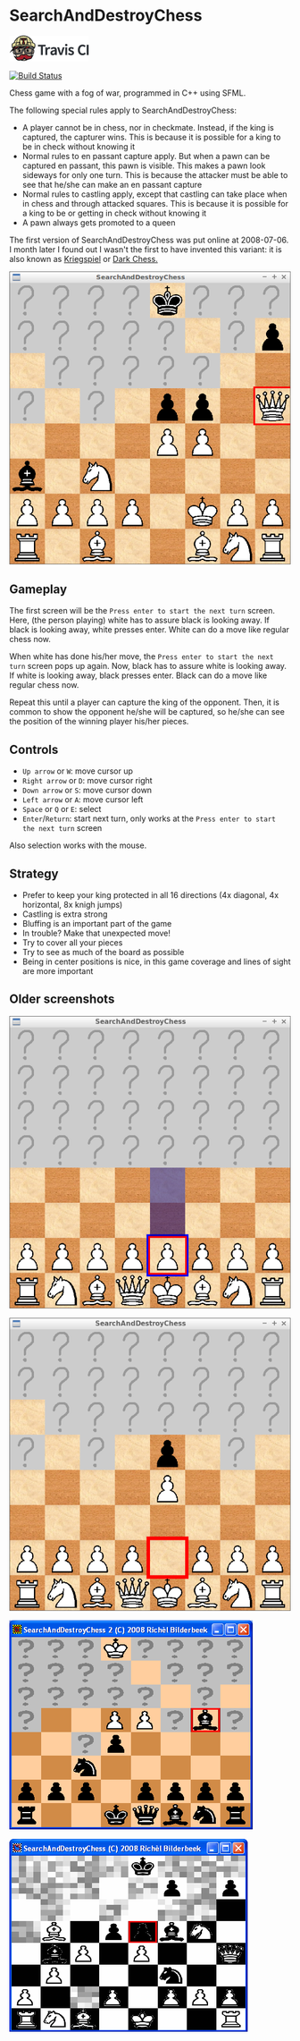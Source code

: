 # SearchAndDestroyChess

[![Travis CI logo](TravisCI.png)](https://travis-ci.org)

[![Build Status](https://travis-ci.org/richelbilderbeek/SearchAndDestroyChess.svg?branch=master)](https://travis-ci.org/richelbilderbeek/SearchAndDestroyChess)

Chess game with a fog of war, programmed in C++ using SFML.

The following special rules apply to SearchAndDestroyChess:

 * A player cannot be in chess, nor in checkmate. Instead, if the king is captured, the capturer wins. This is because it is possible for a king to be in check without knowing it
 * Normal rules to en passant capture apply. But when a pawn can be captured en passant, this pawn is visible. This makes a pawn look sideways for only one turn. This is because the attacker must be able to see that he/she can make an en passant capture
 * Normal rules to castling apply, except that castling can take place when in chess and through attacked squares. This is because it is possible for a king to be or getting in check without knowing it
 * A pawn always gets promoted to a queen

The first version of SearchAndDestroyChess was put online at 2008-07-06. I month later I 
found out I wasn't the first to have invented this variant: 
it is also known as [Kriegspiel](https://en.wikipedia.org/wiki/Kriegspiel_%28chess%29)
or [Dark Chess.](https://en.wikipedia.org/wiki/Dark_chess)

![SearchAndDestroyChess v3.2](Screenshots/SearchAndDestroyChess_3_2.png)

## Gameplay

The first screen will be the `Press enter to start the next turn` screen.
Here, (the person playing) white has to assure black is looking away.
If black is looking away, white presses enter.
White can do a move like regular chess now.

When white has done his/her move, the `Press enter to start the next turn` screen pops up again.
Now, black has to assure white is looking away.
If white is looking away, black presses enter.
Black can do a move like regular chess now.

Repeat this until a player can capture the king of the opponent. 
Then, it is common to show the opponent he/she will be captured, so he/she
can see the position of the winning player his/her pieces.  

## Controls

 * `Up arrow` or `W`: move cursor up
 * `Right arrow` or `D`: move cursor right
 * `Down arrow` or `S`: move cursor down
 * `Left arrow` or `A`: move cursor left
 * `Space` or `Q` or `E`: select
 * `Enter`/`Return`: start next turn, only works at the `Press enter to start the next turn` screen 

Also selection works with the mouse.

## Strategy

 * Prefer to keep your king protected in all 16 directions (4x diagonal, 4x horizontal, 8x knigh jumps)
 * Castling is extra strong
 * Bluffing is an important part of the game
 * In trouble? Make that unexpected move!
 * Try to cover all your pieces
 * Try to see as much of the board as possible
 * Being in center positions is nice, in this game coverage and lines of sight are more important

## Older screenshots

![SearchAndDestroyChess v3.1](Screenshots/SearchAndDestroyChess_3_1.png)

![SearchAndDestroyChess v3.0](Screenshots/SearchAndDestroyChess_3_0.png)

![SearchAndDestroyChess v3.0](Screenshots/SearchAndDestroyChess_2_0.png)

![SearchAndDestroyChess v3.0](Screenshots/SearchAndDestroyChess_1_0.png)

